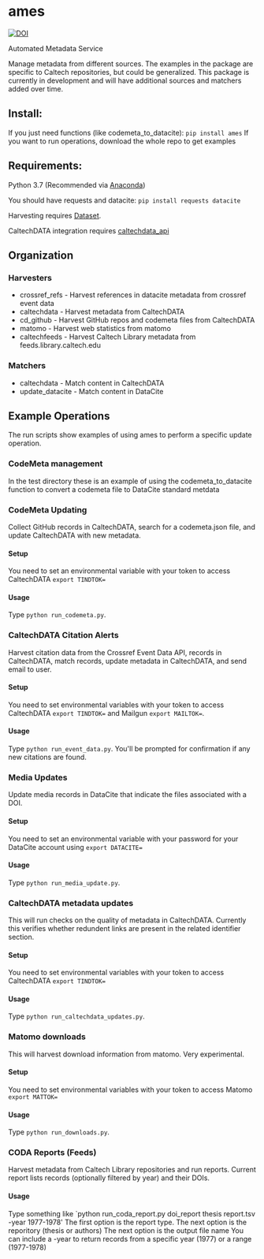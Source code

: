 # ames

[![DOI](https://data.caltech.edu/badge/110025475.svg)](https://data.caltech.edu/badge/latestdoi/110025475)

Automated Metadata Service

Manage metadata from different sources.  The examples in the package are
specific to Caltech repositories, but could be generalized.  This package 
is currently in development and will have additional sources and matchers 
added over time.

## Install:

If you just need functions (like codemeta_to_datacite): `pip install ames`
If you want to run operations, download the whole repo to get examples

## Requirements: 

Python 3.7 (Recommended via [Anaconda](https://www.anaconda.com/download)) 

You should have requests and datacite: `pip install requests datacite`

Harvesting requires [Dataset](https://github.com/caltechlibrary/dataset).

CaltechDATA integration requires [caltechdata_api](https://github.com/caltechlibrary/caltechdata_api)

## Organization

### Harvesters

- crossref_refs - Harvest references in datacite metadata from crossref event data
- caltechdata - Harvest metadata from CaltechDATA
- cd_github - Harvest GitHub repos and codemeta files from CaltechDATA
- matomo - Harvest web statistics from matomo
- caltechfeeds - Harvest Caltech Library metadata from feeds.library.caltech.edu

### Matchers

- caltechdata - Match content in CaltechDATA
- update_datacite - Match content in DataCite

## Example Operations

The run scripts show examples of using ames to perform a specific update
operation.

### CodeMeta management

In the test directory these is an example of using the codemeta_to_datacite
function to convert a codemeta file to DataCite standard metdata

### CodeMeta Updating

Collect GitHub records in CaltechDATA, search for a codemeta.json file, and
update CaltechDATA with new metadata.

#### Setup
You need to set an environmental variable with your token to access
CaltechDATA `export TINDTOK=`

#### Usage
Type `python run_codemeta.py`. 

### CaltechDATA Citation Alerts

Harvest citation data from the Crossref Event Data API, records in
CaltechDATA, match records, update metadata in CaltechDATA, and send email to
user.

#### Setup
You need to set environmental variables with your token to access
CaltechDATA `export TINDTOK=` and Mailgun `export MAILTOK=`.

#### Usage

Type `python run_event_data.py`. You'll be prompted for confirmation if any 
new citations are found.  

### Media Updates

Update media records in DataCite that indicate the files associated with a DOI.

#### Setup
You need to set an environmental variable with your password for your DataCite
account using `export DATACITE=`

#### Usage
Type `python run_media_update.py`.  

### CaltechDATA metadata updates

This will run checks on the quality of metadata in CaltechDATA.  Currently this
verifies whether redundent links are present in the related identifier section.  

#### Setup
You need to set environmental variables with your token to access
CaltechDATA `export TINDTOK=`

#### Usage
Type `python run_caltechdata_updates.py`. 

### Matomo downloads

This will harvest download information from matomo.  Very experimental.  

#### Setup
You need to set environmental variables with your token to access
Matomo `export MATTOK=`

#### Usage
Type `python run_downloads.py`. 

### CODA Reports (Feeds)

Harvest metadata from Caltech Library repositories and run reports.  Current
report lists records (optionally filtered by year) and their DOIs.

#### Usage
Type something like `python run_coda_report.py doi_report thesis report.tsv -year 1977-1978'
The first option is the report type.
The next option is the reporitory (thesis or authors)
The next option is the output file name
You can include a -year to return records from a specific year (1977) or a
range (1977-1978)

